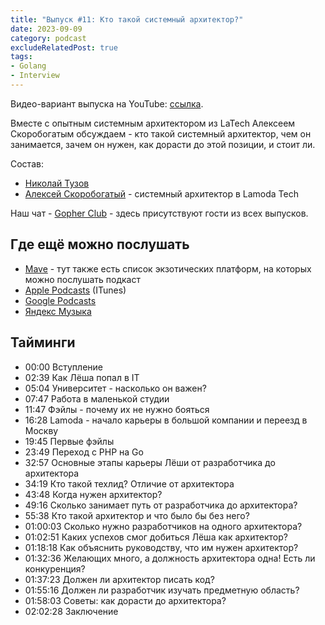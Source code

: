 ```yaml
---
title: "Выпуск #11: Кто такой системный архитектор?"
date: 2023-09-09
category: podcast
excludeRelatedPost: true
tags:
- Golang
- Interview
---
```

Видео-вариант выпуска на YouTube: [ссылка](https://youtu.be/pFdFdv5YaTU).

Вместе с опытным системным архитектором из LaTech Алексеем Скоробогатым обсуждаем - кто такой системный архитектор, чем
он занимается, зачем он нужен, как дорасти до этой позиции, и стоит ли.

<PlayerEmbedApple title="Выпуск #11: Кто такой системный архитектор?"
author="Go Get Podcast"
authorId="id1610745137"
episodeId="1000627240629"
/>

Состав:

- [Николай Тузов](https://t.me/ntuzov)
- [Алексей Скоробогатый](https://t.me/desmount) - системный архитектор в Lamoda Tech

<!-- more -->

Наш чат - [Gopher Club](https://t.me/+RfalcB42UspmMDdi) - здесь присутствуют гости из всех выпусков.

## Где ещё можно послушать

- [Mave](https://gogetpodcast.mave.digital/ep-11) - тут также есть список экзотических платформ, на которых можно послушать подкаст
- [Apple Podcasts](https://podcasts.apple.com/us/podcast/ep-11-%D0%BA%D1%82%D0%BE-%D1%82%D0%B0%D0%BA%D0%BE%D0%B9-%D1%81%D0%B8%D1%81%D1%82%D0%B5%D0%BC%D0%BD%D1%8B%D0%B9-%D0%B0%D1%80%D1%85%D0%B8%D1%82%D0%B5%D0%BA%D1%82%D0%BE%D1%80/id1610745137?i=1000627240629) (ITunes)
- [Google Podcasts](https://podcasts.google.com/feed/aHR0cHM6Ly9mZWVkcy5mZWVkYnVybmVyLmNvbS9Hb0dldFBvZGNhc3Q/episode/ODY3NzM5N2MtMGRjZi00MDQ1LWFkYzQtZGE1NzdmOWY4ODNj?sa=X&ved=0CAUQkfYCahcKEwjIlr_R95yBAxUAAAAAHQAAAAAQAQ)
- [Яндекс Музыка](https://music.yandex.com/album/21540938/track/117226244?activeTab=track-list&dir=desc)

## Тайминги

 - 00:00 Вступление
 - 02:39 Как Лёша попал в IT
 - 05:04 Университет - насколько он важен?
 - 07:47 Работа в маленькой студии
 - 11:47 Фэйлы - почему их не нужно бояться
 - 16:28 Lamoda - начало карьеры в большой компании и переезд в Москву
 - 19:45 Первые фэйлы
 - 23:49 Переход с PHP на Go
 - 32:57 Основные этапы карьеры Лёши от разработчика до архитектора
 - 34:19 Кто такой техлид? Отличие от архитектора
 - 43:48 Когда нужен архитектор?
 - 49:16 Сколько занимает путь от разработчика до архитектора?
 - 55:38 Кто такой архитектор и что было бы без него?
 - 01:00:03 Сколько нужно разработчиков на одного архитектора?
 - 01:02:51 Каких успехов смог добиться Лёша как архитектор?
 - 01:18:18 Как объяснить руководству, что им нужен архитектор?
 - 01:32:36 Желающих много, а должность архитектора одна! Есть ли конкуренция?
 - 01:37:23 Должен ли архитектор писать код?
 - 01:55:16 Должен ли разработчик изучать предметную область?
 - 01:58:03 Советы: как дорасти до архитектора?
 - 02:02:28 Заключение

<Remark></Remark>